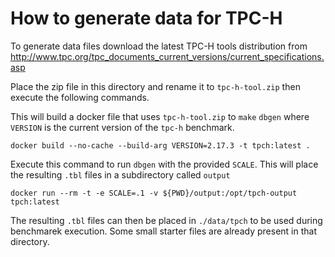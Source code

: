 # How to generate data for TPC-H

To generate data files download the latest TPC-H tools distribution from http://www.tpc.org/tpc_documents_current_versions/current_specifications.asp

Place the zip file in this directory and rename it to `tpc-h-tool.zip` then execute the following commands.

This will build a docker file that uses `tpc-h-tool.zip` to `make` `dbgen` where `VERSION` is the current version of the `tpc-h` benchmark.
```
docker build --no-cache --build-arg VERSION=2.17.3 -t tpch:latest .
```

Execute this command to run `dbgen` with the provided `SCALE`. This will place the resulting `.tbl` files in a subdirectory called `output`
```
docker run --rm -t -e SCALE=.1 -v ${PWD}/output:/opt/tpch-output tpch:latest
```

The resulting `.tbl` files can then be placed in `./data/tpch` to be used during benchmarek execution.  Some small starter files are already present in that directory.